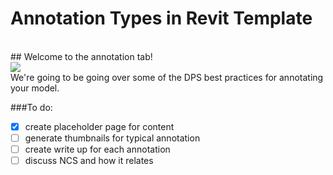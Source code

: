 # Annotation Types in Revit Template
<br> 
## Welcome to the annotation tab!
<br>
<img src="images/2/2-4/AnnotationTab.png">
<br>
We're going to be going over some of the DPS best practices for annotating your model. 

###To do:

- [x] create placeholder page for content
- [ ] generate thumbnails for typical annotation
- [ ] create write up for each annotation
- [ ] discuss NCS and how it relates
